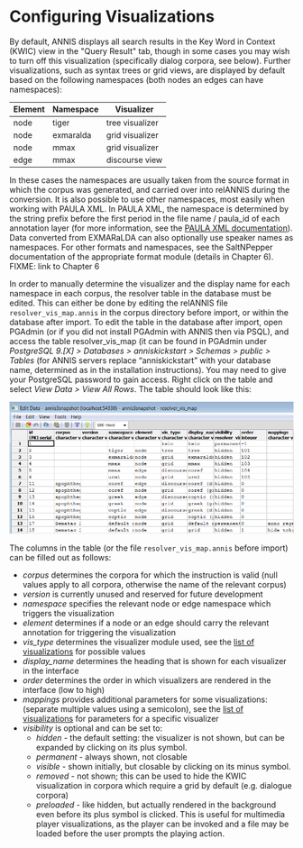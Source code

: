 # Configuring Visualizations

By default, ANNIS displays all search results in the Key Word in Context (KWIC)
view in the "Query Result" tab, though in some cases you may wish to turn off this
visualization (specifically dialog corpora, see below). Further visualizations, such as
syntax trees or grid views, are displayed by default based on the following namespaces 
(both nodes an edges can have namespaces):

| Element | Namespace | Visualizer      |
| ------- | --------- | --------------- |
| node    | tiger     | tree visualizer |
| node    | exmaralda | grid visualizer |
| node    | mmax      | grid visualizer |
| edge    | mmax      | discourse view  |

In these cases the namespaces are usually taken from the source format in which the
corpus was generated, and carried over into relANNIS during the conversion. It is also
possible to use other namespaces, most easily when working with PAULA XML. In
PAULA XML, the namespace is determined by the string prefix before the first period
in the file name / paula_id of each annotation layer (for more information, see the
[PAULA XML documentation](http://www.sfb632.uni-potsdam.de/en/paula.html)).
Data converted from EXMARaLDA can also optionally use speaker names as
namespaces. For other formats and namespaces, see the SaltNPepper documentation of
the appropriate format module (details in Chapter 6).
FIXME: link to Chapter 6

In order to manually determine the visualizer and the display name for each namespace
in each corpus, the resolver table in the database must be edited. This can either be
done by editing the relANNIS file `resolver_vis_map.annis` in the corpus directory
before import, or within the database after import. To edit the table in the database
after import, open PGAdmin (or if you did not install PGAdmin with ANNIS then via
PSQL), and access the table resolver_vis_map (it can be found in PGAdmin under
*PostgreSQL 9.[X] > Databases > anniskickstart > Schemas > public > Tables* (for
ANNIS servers replace “anniskickstart” with your database name, determined as
<dbname> in the installation instructions). You may need to give your
PostgreSQL password to gain access. Right click on the table and select *View Data >
View All Rows*. The table should look like this:

![pgAdmin resolver table](pgadmin-resolver.png)

The columns in the table (or the file `resolver_vis_map.annis` before import) can be
filled out as follows:
- *corpus* determines the corpora for which the instruction is valid (null values
apply to all corpora, otherwise the name of the relevant corpus)
- *version* is currently unused and reserved for future development
- *namespace* specifies the relevant node or edge namespace which triggers the
visualization
- *element* determines if a node or an edge should carry the relevant annotation
for triggering the visualization
- *vis_type* determines the visualizer module used, see the [list of visualizations](list.md) for possible values
- *display_name* determines the heading that is shown for each visualizer in the interface
- *order* determines the order in which visualizers are rendered in the interface
(low to high)
- *mappings* provides additional parameters for some visualizations: (separate
multiple values using a semicolon), see the [list of visualizations](list.md) for parameters for a specific visualizer
- *visibility* is optional and can be set to:
    - *hidden* - the default setting: the visualizer is not shown, but can be
expanded by clicking on its plus symbol.
    - *permanent* - always shown, not closable
    - *visible* - shown initially, but closable by clicking on its minus symbol.
    - *removed* - not shown; this can be used to hide the KWIC visualization in
corpora which require a grid by default (e.g. dialogue corpora)
    - *preloaded* - like hidden, but actually rendered in the background even
before its plus symbol is clicked. This is useful for multimedia player
visualizations, as the player can be invoked and a file may be loaded
before the user prompts the playing action.